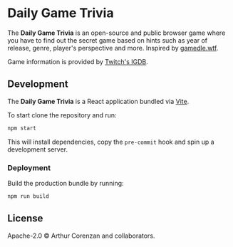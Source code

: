 # Daily Game Trivia

The **Daily Game Trivia** is an open-source and public browser game where you have to find out the secret game based on hints such as year of release, genre, player's perspective and more. Inspired by [gamedle.wtf](https://gamedle.wtf).

Game information is provided by [Twitch's IGDB](https://www.igdb.com).

## Development

The **Daily Game Trivia** is a React application bundled via [Vite](https://vitejs.dev).

To start clone the repository and run:

```sh
npm start
```

This will install dependencies, copy the `pre-commit` hook and spin up a development server.

### Deployment

Build the production bundle by running:

```sh
npm run build
```

## License

Apache-2.0 © Arthur Corenzan and collaborators.
